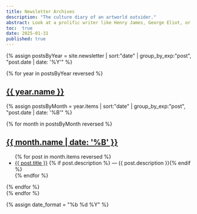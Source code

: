 ```yaml
---
title: Newsletter Archives
description: "The culture diary of an artworld outsider."
abstract: Look at a prolific writer like Henry James, George Eliot, or Thomas Mann, and you will find that their unpublished writing is as voluminous as their published corpus. Letters, diaries, and short-form writing are the first stages in a pipeline to the works they are remembered for. umt.world as a unique literary form (a website) is an experiment in marketing. All of my writing, for better or for worse, is part of my oeuvre. The newsletter, then, collects snippets from my Diary, from my camera, from the websites that I post reviews and other writings. It also represents a direct link between me and you.
toc:  true
date: 2025-01-31
published: true
---
```


{% assign postsByYear = site.newsletter | sort:"date" | group_by_exp:"post", "post.date | date: '%Y'" %}

{% for year in postsByYear reversed %}
<section id="{{ year.name }}" class="level1">
  <h1 class="heading" id="{{ year.name }}">
  <a href="#{{ year.name }}">{{ year.name }}</a>
  </h1>

{% assign postsByMonth = year.items | sort:"date" | group_by_exp:"post", "post.date | date: '%B'" %}

{% for month in postsByMonth reversed %}
<section id="{{ year.name }}-{{ month.name | date: '%m' }}" class="level2">
  <h2 class="heading" id="{{ year.name }}-{{ month.name | date: '%m' }}">
  <a href="#{{ year.name }}-{{ month.name | date: '%m' }}">{{ month.name | date: '%B' }}</a> </h2>

  <ul>
{% for post in month.items reversed %}
  <li id="{{ year.name }}-{{ month.name | date: '%m' }}-{{ post.date | date: '%d' }}">
  <a href="{{ post.url }}">{{ post.title }}</a> {% if post.description %} &mdash; <span class="post-description">{{ post.description }}</span>{% endif %}
</li>
{% endfor %}
  </ul>
</section>
{% endfor %}
</section>
{% endfor %}


{% assign date_format = "%b %d %Y" %}
